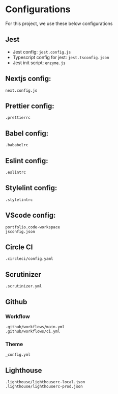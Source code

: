# Configurations
For this project, we use these below configurations

## Jest
- Jest config: `jest.config.js`
- Typescript config for jest: `jest.tsconfig.json`
- Jest init script: `enzyme.js`

## Nextjs config: 
```
next.config.js
```

## Prettier config: 
```
.prettierrc
```

## Babel config:  
```
.bababelrc
```

## Eslint config: 
```
.eslintrc
```

## Stylelint config: 
```
.stylelintrc
```

## VScode config: 
```
portfolio.code-workspace
jsconfig.json
```

## Circle CI
```
.circleci/config.yaml
```

## Scrutinizer
```
.scrutinizer.yml
```

## Github
### Workflow
```
.github/workflows/main.yml
.github/workflows/ci.yml
```
### Theme
```
_config.yml
```

## Lighthouse
```
.lighthouse/lighthouserc-local.json
.lighthouse/lighthouserc-prod.json
```
